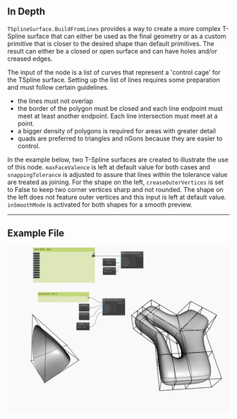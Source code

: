 ## In Depth

`TSplineSurface.BuildFromLines` provides a way to create a more complex T-Spline surface that can either be used as the final geometry or as a custom primitive that is closer to the desired shape than default primitives. The result can either be a closed or open surface and can have holes and/or creased edges.

The input of the node is a list of curves that represent a 'control cage' for the TSpline surface. Setting up the list of lines requires some preparation and must follow certain guidelines. 
- the lines must not overlap
- the border of the polygon must be closed and each line endpoint must meet at least another endpoint. Each line intersection must meet at a point. 
- a bigger density of polygons is required for areas with greater detail 
- quads are preferred to triangles and nGons because they are easier to control.

In the example below, two T-Spline surfaces are created to illustrate the use of this node. `maxFaceValence` is left at default value for both cases and `snappingTolerance` is adjusted to assure that lines within the tolerance value are treated as joining. For the shape on the left, `creaseOuterVertices` is set to False to keep two corner vertices sharp and not rounded. The shape on the left does not feature outer vertices and this input is left at default value. `inSmoothMode` is activated for both shapes for a smooth preview.

___
## Example File

![Example](./Autodesk.DesignScript.Geometry.TSpline.TSplineSurface.BuildFromLines_img.jpg)
